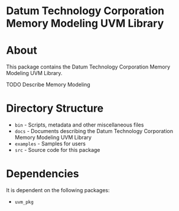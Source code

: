 # Datum Technology Corporation Memory Modeling UVM Library


# About
This package contains the Datum Technology Corporation Memory Modeling UVM Library.

TODO Describe Memory Modeling


# Directory Structure
* `bin` - Scripts, metadata and other miscellaneous files
* `docs` - Documents describing the Datum Technology Corporation Memory Modeling UVM Library
* `examples` - Samples for users
* `src` - Source code for this package


# Dependencies
It is dependent on the following packages:

* `uvm_pkg`
